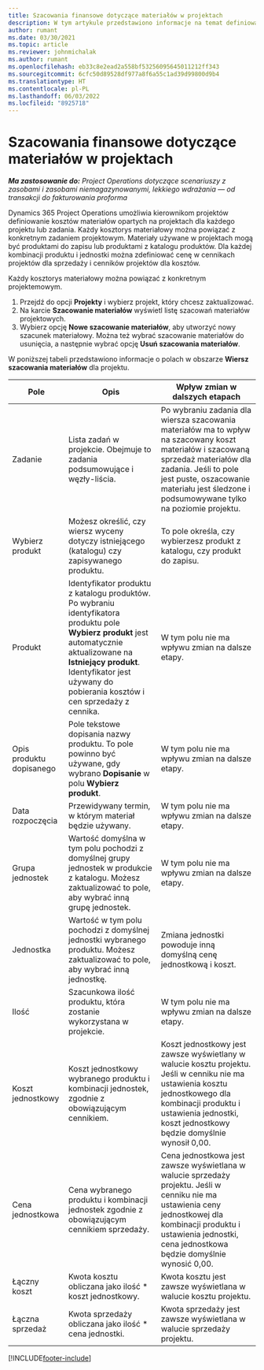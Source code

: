 ```yaml
---
title: Szacowania finansowe dotyczące materiałów w projektach
description: W tym artykule przedstawiono informacje na temat definiowania lub szacowania materiałów opartych na projekcie.
author: rumant
ms.date: 03/30/2021
ms.topic: article
ms.reviewer: johnmichalak
ms.author: rumant
ms.openlocfilehash: eb33c8e2ead2a558bf53256095645011212ff343
ms.sourcegitcommit: 6cfc50d89528df977a8f6a55c1ad39d99800d9b4
ms.translationtype: HT
ms.contentlocale: pl-PL
ms.lasthandoff: 06/03/2022
ms.locfileid: "8925718"
---
```

# <a name="financial-estimates-for-materials-on-projects"></a>Szacowania finansowe dotyczące materiałów w projektach

_**Ma zastosowanie do:** Project Operations dotyczące scenariuszy z zasobami i zasobami niemagazynowanymi, lekkiego wdrażania — od transakcji do fakturowania proforma_

Dynamics 365 Project Operations umożliwia kierownikom projektów definiowanie kosztów materiałów opartych na projektach dla każdego projektu lub zadania. Każdy kosztorys materiałowy można powiązać z konkretnym zadaniem projektowym. Materiały używane w projektach mogą być produktami do zapisu lub produktami z katalogu produktów. Dla każdej kombinacji produktu i jednostki można zdefiniować cenę w cennikach projektów dla sprzedaży i cenników projektów dla kosztów.  

Każdy kosztorys materiałowy można powiązać z konkretnym projektemowym.

1. Przejdź do opcji **Projekty** i wybierz projekt, który chcesz zaktualizować.
2. Na karcie **Szacowanie materiałów** wyświetl listę szacowań materiałów projektowych.
3. Wybierz opcję **Nowe szacowanie materiałów**, aby utworzyć nowy szacunek materiałowy. Można też wybrać szacowanie materiałów do usunięcia, a następnie wybrać opcję **Usuń szacowania materiałów**.

W poniższej tabeli przedstawiono informacje o polach w obszarze **Wiersz szacowania materiałów** dla projektu. 

| **Pole** | **Opis** | **Wpływ zmian w dalszych etapach** |
| --- | --- | --- |
| Zadanie | Lista zadań w projekcie. Obejmuje to zadania podsumowujące i węzły-liścia. | Po wybraniu zadania dla wiersza szacowania materiałów ma to wpływ na szacowany koszt materiałów i szacowaną sprzedaż materiałów dla zadania. Jeśli to pole jest puste, oszacowanie materiału jest śledzone i podsumowywane tylko na poziomie projektu. |
| Wybierz produkt |  Możesz określić, czy wiersz wyceny dotyczy istniejącego (katalogu) czy zapisywanego produktu. | To pole określa, czy wybierzesz produkt z katalogu, czy produkt do zapisu. |
| Produkt | Identyfikator produktu z katalogu produktów. Po wybraniu identyfikatora produktu pole **Wybierz produkt** jest automatycznie aktualizowane na **Istniejący produkt**. Identyfikator jest używany do pobierania kosztów i cen sprzedaży z cennika. | W tym polu nie ma wpływu zmian na dalsze etapy. |
| Opis produktu dopisanego | Pole tekstowe dopisania nazwy produktu. To pole powinno być używane, gdy wybrano **Dopisanie** w polu **Wybierz produkt**.| W tym polu nie ma wpływu zmian na dalsze etapy. |
| Data rozpoczęcia | Przewidywany termin, w którym materiał będzie używany. | W tym polu nie ma wpływu zmian na dalsze etapy. |
| Grupa jednostek | Wartość domyślna w tym polu pochodzi z domyślnej grupy jednostek w produkcie z katalogu. Możesz zaktualizować to pole, aby wybrać inną grupę jednostek. | W tym polu nie ma wpływu zmian na dalsze etapy. |
| Jednostka | Wartość w tym polu pochodzi z domyślnej jednostki wybranego produktu. Możesz zaktualizować to pole, aby wybrać inną jednostkę. | Zmiana jednostki powoduje inną domyślną cenę jednostkową i koszt. |
| Ilość | Szacunkowa ilość produktu, która zostanie wykorzystana w projekcie. | W tym polu nie ma wpływu zmian na dalsze etapy. |
| Koszt jednostkowy | Koszt jednostkowy wybranego produktu i kombinacji jednostek, zgodnie z obowiązującym cennikiem. | Koszt jednostkowy jest zawsze wyświetlany w walucie kosztu projektu. Jeśli w cenniku nie ma ustawienia kosztu jednostkowego dla kombinacji produktu i ustawienia jednostki, koszt jednostkowy będzie domyślnie wynosił 0,00. |
| Cena jednostkowa | Cena wybranego produktu i kombinacji jednostek zgodnie z obowiązującym cennikiem sprzedaży. | Cena jednostkowa jest zawsze wyświetlana w walucie sprzedaży projektu. Jeśli w cenniku nie ma ustawienia ceny jednostkowej dla kombinacji produktu i ustawienia jednostki, cena jednostkowa będzie domyślnie wynosić 0,00.|
| Łączny koszt | Kwota kosztu obliczana jako ilość \* koszt jednostkowy.| Kwota kosztu jest zawsze wyświetlana w walucie kosztu projektu. |
| Łączna sprzedaż | Kwota sprzedaży obliczana jako ilość \* cena jednostki. | Kwota sprzedaży jest zawsze wyświetlana w walucie sprzedaży projektu. |


[!INCLUDE[footer-include](../includes/footer-banner.md)]
